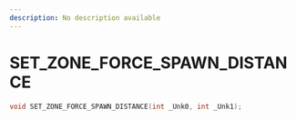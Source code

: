 ```yaml
---
description: No description available 
---
```


# SET_ZONE_FORCE_SPAWN_DISTANCE

```cpp
void SET_ZONE_FORCE_SPAWN_DISTANCE(int _Unk0, int _Unk1);
```